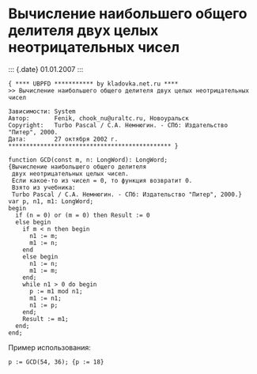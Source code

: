 Вычисление наибольшего общего делителя двух целых неотрицательных чисел
=======================================================================

::: {.date}
01.01.2007
:::

    { **** UBPFD *********** by kladovka.net.ru ****
    >> Вычисление наибольшего общего делителя двух целых неотрицательных чисел
     
    Зависимости: System
    Автор:       Fenik, chook_nu@uraltc.ru, Новоуральск
    Copyright:   Turbo Pascal / С.А. Немнюгин. - СПб: Издательство "Питер", 2000.
    Дата:        27 октября 2002 г.
    ********************************************** }
     
    function GCD(const m, n: LongWord): LongWord;
    {Вычисление наибольшего общего делителя
     двух неотрицательных целых чисел.
     Если какое-то из чисел = 0, то функция возвратит 0.
     Взято из учебника:
     Turbo Pascal / С.А. Немнюгин. - СПб: Издательство "Питер", 2000.}
    var p, n1, m1: LongWord;
    begin
      if (n = 0) or (m = 0) then Result := 0
      else begin
        if m < n then begin
          n1 := m;
          m1 := n;
        end
        else begin
          n1 := n;
          m1 := m;
        end;
        while n1 > 0 do begin
          p := m1 mod n1;
          m1 := n1;
          n1 := p;
        end;
        Result := m1;
      end;
    end; 

Пример использования:

    p := GCD(54, 36); {p := 18} 
